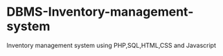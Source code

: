# DBMS-Inventory-management-system
Inventory management system using PHP,SQL,HTML,CSS and Javascript
